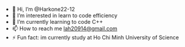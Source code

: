 - 👋 Hi, I’m @Harkone22-12
- 👀 I’m interested in learn to code efficiency
- 🌱 I’m currently learning to code C++
- 📫 How to reach me lah20914@gmail.com
- ⚡ Fun fact: im currently study at Ho Chi Minh University of Science

<!---
Harkone22-12/Harkone22-12 is a ✨ special ✨ repository because its `README.md` (this file) appears on your GitHub profile.
You can click the Preview link to take a look at your changes.
--->
